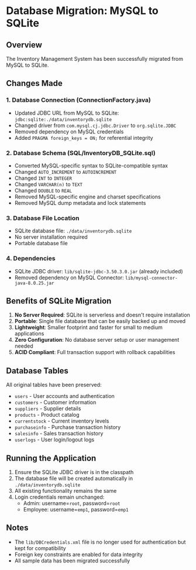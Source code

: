 # Database Migration: MySQL to SQLite

## Overview
The Inventory Management System has been successfully migrated from MySQL to SQLite.

## Changes Made

### 1. Database Connection (ConnectionFactory.java)
- Updated JDBC URL from MySQL to SQLite: `jdbc:sqlite:./data/inventorydb.sqlite`
- Changed driver from `com.mysql.cj.jdbc.Driver` to `org.sqlite.JDBC`
- Removed dependency on MySQL credentials
- Added `PRAGMA foreign_keys = ON;` for referential integrity

### 2. Database Schema (SQL/InventoryDB_SQLite.sql)
- Converted MySQL-specific syntax to SQLite-compatible syntax
- Changed `AUTO_INCREMENT` to `AUTOINCREMENT`
- Changed `INT` to `INTEGER`
- Changed `VARCHAR(n)` to `TEXT`
- Changed `DOUBLE` to `REAL`
- Removed MySQL-specific engine and charset specifications
- Removed MySQL dump metadata and lock statements

### 3. Database File Location
- SQLite database file: `./data/inventorydb.sqlite`
- No server installation required
- Portable database file

### 4. Dependencies
- SQLite JDBC driver: `lib/sqlite-jdbc-3.50.3.0.jar` (already included)
- Removed dependency on MySQL Connector: `lib/mysql-connector-java-8.0.25.jar`

## Benefits of SQLite Migration

1. **No Server Required**: SQLite is serverless and doesn't require installation
2. **Portable**: Single file database that can be easily backed up and moved
3. **Lightweight**: Smaller footprint and faster for small to medium applications
4. **Zero Configuration**: No database server setup or user management needed
5. **ACID Compliant**: Full transaction support with rollback capabilities

## Database Tables
All original tables have been preserved:
- `users` - User accounts and authentication
- `customers` - Customer information
- `suppliers` - Supplier details
- `products` - Product catalog
- `currentstock` - Current inventory levels
- `purchaseinfo` - Purchase transaction history
- `salesinfo` - Sales transaction history
- `userlogs` - User login/logout logs

## Running the Application
1. Ensure the SQLite JDBC driver is in the classpath
2. The database file will be created automatically in `./data/inventorydb.sqlite`
3. All existing functionality remains the same
4. Login credentials remain unchanged:
   - Admin: username=`root`, password=`root`
   - Employee: username=`emp1`, password=`emp1`

## Notes
- The `lib/DBCredentials.xml` file is no longer used for authentication but kept for compatibility
- Foreign key constraints are enabled for data integrity
- All sample data has been migrated successfully